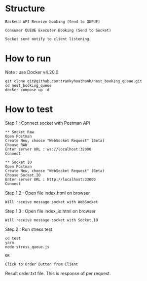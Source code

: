 # Structure

```
Backend API Receive booking (Send to QUEUE)
```

```
Consumer QUEUE Executer Booking (Send to Socket)
```

```
Socket send notify to client listening
```


# How to run
Note : use Docker v4.20.0
```
git clone git@github.com:trankyhoathanh/nest_booking_queue.git
cd nest_booking_queue
docker compose up -d
```

# How to test
Step 1 : Connect socket with Postman API
```
** Socket Raw
Open Postman
Create New, choose "WebSocket Request" (Beta)
Choose RAW
Enter server URL : ws://localhost:32000
Connect

** Socket IO
Open Postman
Create New, choose "WebSocket Request" (Beta)
Choose Socket.IO
Enter server URL : http://localhost:33000
Connect
```

Step 1.2 : Open file index.html on browser
```
Will receive message socket with WebSocket
```

Step 1.3 : Open file index_io.html on browser
```
Will receive message socket with Socket.IO
```

Step 2 : Run stress test
```
cd test
yarn
node stress_queue.js

OR

Click to Order Button from Client
```

Result order.txt file.
This is response of per request.

